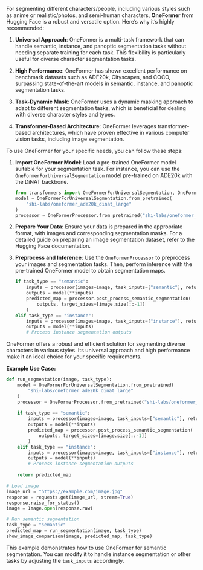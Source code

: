 For segmenting different characters/people, including various styles such as anime or realistic/photos, and semi-human characters, **OneFormer** from Hugging Face is a robust and versatile option. Here’s why it’s highly recommended:

1. **Universal Approach**: OneFormer is a multi-task framework that can handle semantic, instance, and panoptic segmentation tasks without needing separate training for each task. This flexibility is particularly useful for diverse character segmentation tasks.

2. **High Performance**: OneFormer has shown excellent performance on benchmark datasets such as ADE20k, Cityscapes, and COCO, surpassing state-of-the-art models in semantic, instance, and panoptic segmentation tasks.

3. **Task-Dynamic Mask**: OneFormer uses a dynamic masking approach to adapt to different segmentation tasks, which is beneficial for dealing with diverse character styles and types.

4. **Transformer-Based Architecture**: OneFormer leverages transformer-based architectures, which have proven effective in various computer vision tasks, including image segmentation.

To use OneFormer for your specific needs, you can follow these steps:

1. **Import OneFormer Model**: Load a pre-trained OneFormer model suitable for your segmentation task. For instance, you can use the `OneFormerForUniversalSegmentation` model pre-trained on ADE20k with the DiNAT backbone.

    ```python
    from transformers import OneFormerForUniversalSegmentation, OneFormerProcessor
    model = OneFormerForUniversalSegmentation.from_pretrained(
        "shi-labs/oneformer_ade20k_dinat_large"
    )
    processor = OneFormerProcessor.from_pretrained("shi-labs/oneformer_ade20k_dinat_large")
    ```

2. **Prepare Your Data**: Ensure your data is prepared in the appropriate format, with images and corresponding segmentation masks. For a detailed guide on preparing an image segmentation dataset, refer to the Hugging Face documentation.

3. **Preprocess and Inference**: Use the `OneFormerProcessor` to preprocess your images and segmentation tasks. Then, perform inference with the pre-trained OneFormer model to obtain segmentation maps.

    ```python
    if task_type == "semantic":
        inputs = processor(images=image, task_inputs=["semantic"], return_tensors="pt")
        outputs = model(**inputs)
        predicted_map = processor.post_process_semantic_segmentation(
            outputs, target_sizes=[image.size[::-1]]
        )
    elif task_type == "instance":
        inputs = processor(images=image, task_inputs=["instance"], return_tensors="pt")
        outputs = model(**inputs)
        # Process instance segmentation outputs
    ```

OneFormer offers a robust and efficient solution for segmenting diverse characters in various styles. Its universal approach and high performance make it an ideal choice for your specific requirements.

**Example Use Case:**
```python
def run_segmentation(image, task_type):
    model = OneFormerForUniversalSegmentation.from_pretrained(
        "shi-labs/oneformer_ade20k_dinat_large"
    )
    processor = OneFormerProcessor.from_pretrained("shi-labs/oneformer_ade20k_dinat_large")
    
    if task_type == "semantic":
        inputs = processor(images=image, task_inputs=["semantic"], return_tensors="pt")
        outputs = model(**inputs)
        predicted_map = processor.post_process_semantic_segmentation(
            outputs, target_sizes=[image.size[::-1]]
        )
    elif task_type == "instance":
        inputs = processor(images=image, task_inputs=["instance"], return_tensors="pt")
        outputs = model(**inputs)
        # Process instance segmentation outputs
    
    return predicted_map

# Load image
image_url = "https://example.com/image.jpg"
response = requests.get(image_url, stream=True)
response.raise_for_status()
image = Image.open(response.raw)

# Run semantic segmentation
task_type = "semantic"
predicted_map = run_segmentation(image, task_type)
show_image_comparison(image, predicted_map, task_type)
```

This example demonstrates how to use OneFormer for semantic segmentation. You can modify it to handle instance segmentation or other tasks by adjusting the `task_inputs` accordingly.

